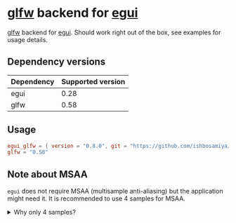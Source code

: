 # [glfw](https://github.com/PistonDevelopers/glfw-rs/) backend for [egui](https://github.com/emilk/egui/)

[glfw](https://github.com/PistonDevelopers/glfw-rs/) backend for
[egui](https://github.com/emilk/egui/). Should work right out of the
box, see examples for usage details.

## Dependency versions
| Dependency | Supported version |
|:-----------|:------------------|
| egui       | 0.28              |
| glfw       | 0.58              |

## Usage

``` toml
egui_glfw = { version = "0.8.0", git = "https://github.com/ishbosamiya/egui_glfw.git", branch = "v0.8.0-release" }
glfw = "0.58"
```

## Note about MSAA

`egui` does not require MSAA (multisample anti-aliasing) but the
application might need it. It is recommended to use 4 samples for
MSAA.

<details>

<summary>Why only 4 samples?</summary>

Attempting to use more number of samples may result in blurry text
(and shapes).

OpenGL specification states that at least 4 MSAA samples must be
supported but there is no upper bound, it is vendor dependent. So why
not just ask OpenGL for the maximum number of sample supported? Well,
it may report a value that although works may no longer just be MSAA
but might introduce supersampling. See the OpenGL extension
[NV_internalformat_sample_query](https://registry.khronos.org/OpenGL/extensions/NV/NV_internalformat_sample_query.txt). It
allows introduces supersampling to be used along with multisampling at
higher sample counts. This means that the supersampled fragments when
downsampled (usually with a linear filter) may make the text (and
shapes) blurry.

Vulkan does not have this problem (at least as of writing this), so it
is possible to get the true number of MSAA samples supported by the
GPU by initializing Vulkan but that is often too much effort. Since
OpenGL specification requires at least 4 samples to be supported, it
is recommended to use 4 samples for MSAA.

</details>
